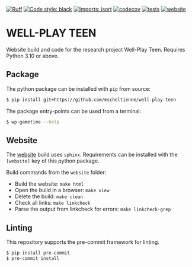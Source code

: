 [![Ruff](https://img.shields.io/endpoint?url=https://raw.githubusercontent.com/astral-sh/ruff/main/assets/badge/v2.json)](https://github.com/astral-sh/ruff)
[![Code style: black](https://img.shields.io/badge/code%20style-black-000000.svg)](https://github.com/psf/black)
[![Imports: isort](https://img.shields.io/badge/%20imports-isort-%231674b1?style=flat&labelColor=ef8336)](https://pycqa.github.io/isort/)
[![codecov](https://codecov.io/gh/mscheltienne/well-play-teen/graph/badge.svg?token=ufvGyLnUMY)](https://codecov.io/gh/mscheltienne/well-play-teen)
[![tests](https://github.com/mscheltienne/well-play-teen/actions/workflows/pytest.yaml/badge.svg?branch=main)](https://github.com/mscheltienne/well-play-teen/actions/workflows/pytest.yaml)
[![website](https://github.com/mscheltienne/well-play-teen/actions/workflows/website.yaml/badge.svg?branch=main)](https://github.com/mscheltienne/well-play-teen/actions/workflows/website.yaml)

# WELL-PLAY TEEN

Website build and code for the research project Well-Play Teen. Requires Python 3.10 or
above.

## Package

The python package can be installed with `pip` from source:

```bash
$ pip install git+https://github.com/mscheltienne/well-play-teen
```

The package entry-points can be used from a terminal:

```bash
$ wp-gametime --help
```

## Website

The [website](https://well-play-teen.org/) build uses `sphinx`. Requirements can be
installed with the `[website]` key of this python package.

Build commands from the `website` folder:
- Build the website: `make html`
- Open the build in a browser: `make view`
- Delete the build: `make clean`
- Check all links: `make linkcheck`
- Parse the output from linkcheck for errors: `make linkcheck-grep`

## Linting

This repository supports the pre-commit framework for linting.

```bash
$ pip install pre-commit
$ pre-commit install
```
